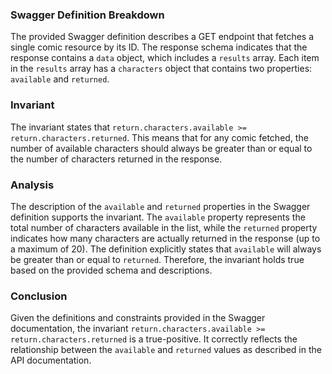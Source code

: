 ### Swagger Definition Breakdown
The provided Swagger definition describes a GET endpoint that fetches a single comic resource by its ID. The response schema indicates that the response contains a `data` object, which includes a `results` array. Each item in the `results` array has a `characters` object that contains two properties: `available` and `returned`. 

### Invariant
The invariant states that `return.characters.available >= return.characters.returned`. This means that for any comic fetched, the number of available characters should always be greater than or equal to the number of characters returned in the response.

### Analysis
The description of the `available` and `returned` properties in the Swagger definition supports the invariant. The `available` property represents the total number of characters available in the list, while the `returned` property indicates how many characters are actually returned in the response (up to a maximum of 20). The definition explicitly states that `available` will always be greater than or equal to `returned`. Therefore, the invariant holds true based on the provided schema and descriptions.

### Conclusion
Given the definitions and constraints provided in the Swagger documentation, the invariant `return.characters.available >= return.characters.returned` is a true-positive. It correctly reflects the relationship between the `available` and `returned` values as described in the API documentation.
